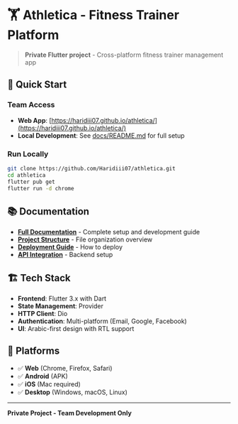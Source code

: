 # 🏋️ Athletica - Fitness Trainer Platform

> **Private Flutter project** - Cross-platform fitness trainer management app

## 🚀 **Quick Start**

### **Team Access**
- **Web App**: [https://haridiii07.github.io/athletica/](https://haridiii07.github.io/athletica/)
- **Local Development**: See [docs/README.md](docs/README.md) for full setup

### **Run Locally**
```bash
git clone https://github.com/Haridiii07/athletica.git
cd athletica
flutter pub get
flutter run -d chrome
```

## 📚 **Documentation**

- **[Full Documentation](docs/README.md)** - Complete setup and development guide
- **[Project Structure](PROJECT_STRUCTURE.md)** - File organization overview
- **[Deployment Guide](docs/deployment/DEPLOYMENT_GUIDE.md)** - How to deploy
- **[API Integration](docs/api/BACKEND_INTEGRATION.md)** - Backend setup

## 🏗️ **Tech Stack**

- **Frontend**: Flutter 3.x with Dart
- **State Management**: Provider
- **HTTP Client**: Dio
- **Authentication**: Multi-platform (Email, Google, Facebook)
- **UI**: Arabic-first design with RTL support

## 📱 **Platforms**

- ✅ **Web** (Chrome, Firefox, Safari)
- ✅ **Android** (APK)
- ✅ **iOS** (Mac required)
- ✅ **Desktop** (Windows, macOS, Linux)

---

**Private Project - Team Development Only**
